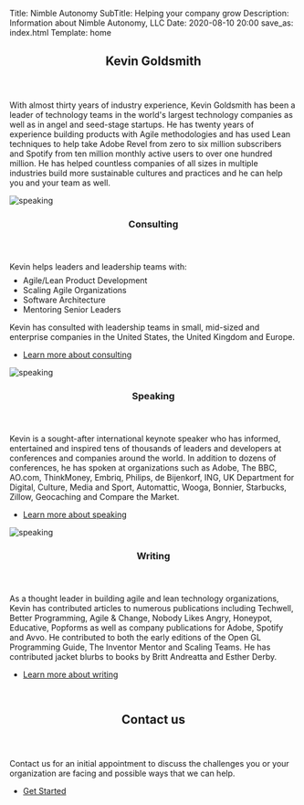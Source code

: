 Title: Nimble Autonomy
SubTitle: Helping your company grow
Description: Information about Nimble Autonomy, LLC
Date: 2020-08-10 20:00
save_as: index.html
Template: home

<section id="one">
    <div class="inner">
        <header class="major">
            <h2>Kevin Goldsmith</h2>
        </header>
        <p>With almost thirty years of industry experience, Kevin Goldsmith has been a leader of technology teams in the world's largest technology companies as well as in angel and seed-stage startups. He has twenty years of experience building products with Agile methodologies and has used Lean techniques to help take Adobe Revel from zero to six million subscribers and Spotify from ten million monthly active users to over one hundred million. He has helped countless companies of all sizes in multiple industries build more sustainable cultures and practices and he can help you and your team as well.</p>
    </div>
</section>
<section id="two" class="spotlights">
    <section>
        <span class="image">
            <img src="/theme/images/pic08.jpg" alt="speaking" data-position="center center" />
        </span>
        <div class="content">
            <div class="inner">
                <header class="major">
                    <h3>Consulting</h3>
                </header>
                Kevin helps leaders and leadership teams with:
                <ul style="margin-bottom: 0.5em; margin-top: 0.5em;">
                    <li>Agile/Lean Product Development</li>
                    <li>Scaling Agile Organizations</li>
                    <li>Software Architecture</li>
                    <li>Mentoring Senior Leaders</li>
                </ul>
                <p style="padding-top:0em">Kevin has consulted with leadership teams in small, mid-sized and enterprise companies in the United States, the United Kingdom and Europe.</p>
                <ul class="actions">
                    <li><a href="consulting.html" class="button">Learn more about consulting</a></li>
                </ul>
            </div>
        </div>
    </section>
    <section>
        <span class="image">
            <img src="/theme/images/pic09.jpg" alt="speaking" data-position="top center" />
        </span>
        <div class="content">
            <div class="inner">
                <header class="major">
                    <h3>Speaking</h3>
                </header>
                <p>Kevin is a sought-after international keynote speaker who has informed, entertained and inspired tens of thousands of leaders and developers at conferences and companies around the world. In addition to dozens of conferences, he has spoken at organizations such as Adobe, The BBC, AO.com, ThinkMoney, Embriq, Philips, de Bijenkorf, ING, UK Department for Digital, Culture, Media and Sport, Automattic, Wooga, Bonnier, Starbucks, Zillow, Geocaching and Compare the Market.</p>
                <ul class="actions">
                    <li><a href="speaking.html" class="button">Learn more about speaking</a></li>
                </ul>
            </div>
        </div>
    </section>
    <section>
        <span class="image">
            <img src="theme/images/pic10.jpg" alt="speaking" data-position="25% 25%" />
        </span>
        <div class="content">
            <div class="inner">
                <header class="major">
                    <h3>Writing</h3>
                </header>
                <p>As a thought leader in building agile and lean technology organizations, Kevin has contributed articles to numerous publications including Techwell, Better Programming, Agile & Change, Nobody Likes Angry, Honeypot, Educative, Popforms as well as company publications for Adobe, Spotify and Avvo. He contributed to both the early editions of the Open GL Programming Guide, The Inventor Mentor and Scaling Teams. He has contributed jacket blurbs to books by Britt Andreatta and Esther Derby.</p>
                <ul class="actions">
                    <li><a href="articles/" class="button">Learn more about writing</a></li>
                </ul>
            </div>
        </div>
    </section>
</section>
<section id="three" style="padding-top:1em;">
    <div class="inner">
        <header class="major">
            <h2>Contact us</h2>
        </header>
        <p>Contact us for an initial appointment to discuss the challenges you or your organization are facing and possible ways that we can help.</p>
        <ul class="actions">
            <li><a href="contact.html" class="button next">Get Started</a></li>
        </ul>
    </div>
</section>
